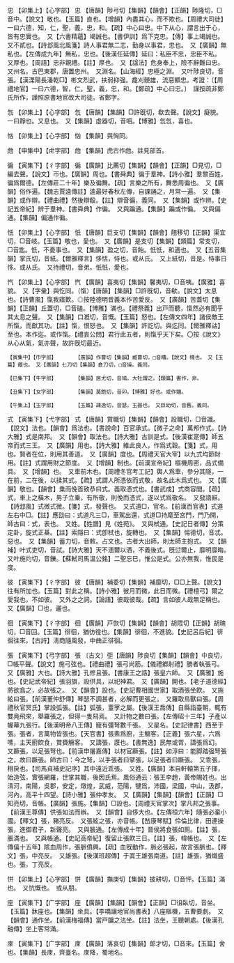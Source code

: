 <!-- { "loadSidebar": true } -->
忠	【卯集上】【心字部】	忠	【唐韻】陟弓切【集韻】【韻會】【正韻】陟隆切，□音中。【說文】敬也。【玉篇】直也。【增韻】內盡其心，而不欺也。【周禮大司徒】一曰六德，知，仁，聖，義，忠，和。【疏】中心曰忠。中下从心，謂言出于心，皆有忠實也。　又【六書精蘊】竭誠也。【書伊訓】爲下克忠。【傳】事上竭誠也。　又不貳也。【詩邶風北風箋】詩人事君無二志，勤身以事君，忠也。　又【廣韻】無私也。【左傳成九年】無私，忠也。【後漢任延傳】延曰：私臣不忠，忠臣不私。　又厚也。【周語】忠非親禮。【註】厚也。　又【諡法】危身奉上，險不辭難曰忠。　又州名。古巴東郡，唐置忠州。　又淵名。【山海經】忠極之淵。　又叶陟良切，音張。【漢溧陽長潘乾□】彬文烈武，扶弱抑强。龕刈骾雄，流惡顯忠。考證：〔【周禮地官】一曰六德，智，仁，聖，義，忠，和。【鄭疏】中心曰忠。〕　謹按疏非鄭氏所作，謹照原書地官改大司徒。省鄭字。 

忥	【卯集上】【心字部】	忥	【唐韻】【集韻】□許旣切，欷去聲。【說文】癡貌。一曰靜也。又息也。　又【集韻】虛器切，音呬。【博雅】忥忥，喜也。

忷	【卯集上】【心字部】	忷	【集韻】與恟同。

虝	【申集中】【虍字部】	虝	【集韻】虎古作虝。註見部首。

徧	【寅集下】【彳字部】	徧	【廣韻】比薦切【集韻】【韻會】【正韻】□見切，□編去聲。【說文】帀也。【廣韻】周也。【書舜典】徧于羣神。【詩小雅】羣黎百姓，徧爲爾德。【左傳莊二十年】樂及徧舞。【疏】言樂之所有，舞悉周徧也。　又【廣韻】俗作遍。【魏志賈逵傳註】逵最好春秋左傳，自課誦之，月常一遍。　又【集韻】或作辯。【禮曲禮】然後辯殽。【註】辯音徧，義同。　又【集韻】或作辨。【史記五帝紀】辨于羣神。【書舜典】作徧。　又與蹁通。【集韻】蹁或作徧。　又與偏通。【集韻】偏通作徧。

忯	【卯集上】【心字部】	忯	【唐韻】巨支切【集韻】【韻會】翹移切【正韻】渠宜切，□音岐。【玉篇】敬也，愛也。　又【廣韻】是支切【集韻】【類篇】常支切，□音匙。忯，不憂事也。　又【集韻】盈之切，音飴。忯忯，和適也。　又【五音集韻】掌氏切，音紙。【爾雅釋言】恀怙，恃也。或从氏。　又上紙切，音是。恃事日恀。或从氏。　又待禮切，音弟。忯忯，愛也。

忾	【卯集上】【心字部】	忾	【廣韻】喜夷切【集韻】馨夷切，□音咦。【廣雅】喜貌。　又【字彙】與忔同。（愾）【唐韻】【集韻】□許旣切，音欷。【說文】太息也。【詩曹風】愾我寤歎。◎按陸德明音義本作苦愛反。　又【廣韻】苦蓋切【集韻】【正韻】丘蓋切，□音磕。【博雅】滿也。【禮祭義】出戸而聽，愾然必有聞乎其太息之聲。　又【集韻】口漑切，音慨。【玉篇】怒也。【左傳文四年】諸侯敵王所愾，而獻其功。【註】愾，恨怒也。　又【集韻】許訖切。與迄同。【爾雅釋詁】至也。本作迄。或作愾。【禮哀公問】君行此五者，則愾乎天下矣。〇按《說文》从心从氣，氣亦聲，故許旣切最近。

	【寅集中】【巾字部】		【廣韻】作曹切【集韻】臧曹切，□音糟。【說文】帴也。　又【玉篇】藉也。　又【廣韻】七刀切【集韻】倉刀切，□音操。義同。

	【巳集下】【牛字部】		【集韻】居尤切，音鳩。大牡謂之。【類篇】書作，非。

	【丑集下】【女字部】		【集韻】莫飽切，音卯。【博雅】好也。或作媌。

	【午集上】【玉字部】		【玉篇】疎逸切，音瑟。玉器也。　又巨幼切，音舊。義同。

式	【寅集下】【弋字部】	式	【唐韻】賞職切【集韻】【韻會】設職切，□音識。【說文】法也。【韻會】爲法也。【書說命】百官承式。【微子之命】萬邦作式。【詩大雅】式是南邦。　又【韻會】取法也。【詩大雅】古訓是式。【後漢崔寔傳】師五帝而式三王。　又【廣韻】用也。【詩大雅】維此良人，作爲式穀。【箋】式，用也。賢者在位，則用其善道。　又【廣韻】度也。【周禮天官大宰】以九式均節財用。【註】式謂用財之節度。　又【增韻】制也。【前漢宣帝紀】樞機周密，品式備具。　又【增韻】也。　又車前木也。【周禮冬官考工記】輿人爲車，參分其隧，一在前，二在後，以揉其式。【疏】式謂人所憑依而式敬，故名此木爲式也。　又【廣韻】敬也。【韻會】乗而俛首致恭曰式。義取憑式也。【書武成】式商容閭。【疏】式，車上之橫木，男子立乗，有所敬，則俛而憑式，遂以式爲敬名。　又發語辭。【詩邶風】式微式微。【箋】式，發聲也。　又式道□，官名。【前漢百官表】式道左右中□。【註】應劭曰：式道凡三□，車駕出還，式道□持麾至宮門，門乃開，師古曰：式，表也。　又姓。【姓譜】見《姓苑》。　又與栻通。【史記日者傳】分策定卦，旋式正棊。【註】索隱曰：式卽栻也，旋轉也。　又【集韻】惕德切，音忒。惡也。　又【集韻】蓄力切，音敕。占文也。古者大出師，則太師主抱式。　又【韻補】叶式吏切，音試。【詩大雅】天不湎爾以酒，不義後式。旣愆爾止，靡明靡晦。　又叶施灼切，音鑠。【蘇軾司馬溫公銘】二聖忘巳，惟公是式。公亦無我，惟民是度。

彼	【寅集下】【彳字部】	彼	【唐韻】補委切【集韻】補靡切，□□上聲。【說文】往有所加也。【玉篇】對此之稱。【詩小雅】彼月而微，此日而微。【禮檀弓】爾之愛我也，不如彼。　又外之之詞。【論語】彼哉彼哉。【疏】言如彼人哉無足稱也。　又【廣韻】□也，邐也。

徊	【寅集下】【彳字部】	徊	【廣韻】戸恢切【集韻】【韻會】胡隈切【正韻】胡瑰切，□音回。【玉篇】徘徊，猶彷徨也。【集韻】徘徊，不進貌。【史記呂后紀】徘徊往來。【古詩】淸商隨風發，中曲正徘徊。

張	【寅集下】【弓字部】	張	〔古文〕弡【唐韻】陟良切【集韻】【韻會】中良切，□帳平聲。【說文】施弓弦也。【禮曲禮】張弓尚筋。【儀禮鄕射禮】勝者執張弓。　又【廣雅】大也。【詩大雅】孔修且張。【書康王之誥】張皇六師。　又【廣雅】施也。【史記武帝紀】張羽旗，設供具，以祀神君。　又【廣韻】開也。【老子道德經】將欲翕之，必故張之。　又【韻會】設也。【史記曹相國世家】取酒張坐飮。　又施絃曰張。【前漢董仲舒傳】琴瑟不調甚者，必解而更張之。　又羅取鳥獸曰張。【周禮秋官冥氏】掌設弧張。【註】弧張，罿罦之屬。【後漢王喬傳】自縣詣臺朝，輒有雙鳧飛來，舉羅張之，但得一隻舄焉。　又計物之數曰張。【左傳昭十三年】子產以幄幕九張行。【後漢明帝八王傳】寵有彊弩數千張。　又星名。【史記律書】西至于張。張者，言萬物皆張也。【天官書】張素爲廚，主觴客。【正義】張六星，六爲嗉，主天廚飮食，賞賚觴客。　又譸張，誑也。【書無逸】民無或胥，譸張爲幻。　又蹶張，以足張弩也。【前漢申屠嘉傳】以材官蹶張。【註】如淳曰：能脚踏强弩張之，故曰蹶張。師古曰：今之弩，以手張者曰擘張，以足張者曰蹶張。　又乖張，相戾也。【司馬貞補史記序】其中遠近乖張。　又姓。【廣韻】本自軒轅第五子揮，始造弦，實張網羅，世掌其職，後因氏焉。風俗通云：張王李趙，黃帝賜姓也。出淸河，南陽，吳郡，安定，燉煌，武威，范陽，犍爲，沛國，梁國，中山，汲郡，河內，高平十四望。【詩小雅】張仲孝友。　又【廣韻】【集韻】【韻會】【正韻】□知亮切，音帳。【廣韻】張施。【集韻】□設也。【周禮天官掌次】掌凡邦之張事。【前漢王尊傳】供張如法而辦。　又【韻會】自侈大也。【左傳桓六年】隨張必棄小國。【釋文】張，豬亮反。　又張絃之張，亦音帳。【嵆康琴賦】伶倫比律，田連操張，進御君子，新聲亮。　又與脹通。【左傳成十年】晉侯將食張如厠。【註】張，脹滿也。　又與帳通。【史記高帝紀】復留止張飮三日。【註】張，幃帳也。　又【左傳僖十五年】隂血周作，張脈僨興。【疏】血旣動作，脈必張起，故言張脈也。【釋文】張，中亮反。　又雄張。【後漢班超傳】于寘王雄張南道。【註】雄張，猶熾盛也。張，丁亮反。

恲	【卯集上】【心字部】	恲	【廣韻】撫庚切【集韻】披耕切，□音怦。【玉篇】滿也。　又忼慨也。　或从朋。

座	【寅集下】【广字部】	座	【廣韻】【集韻】【韻會】【正韻】□徂臥切，音坐。【玉篇】牀座也。【集韻】坐具。【李嘺讓地官尚書表】八座樞機，五曹要劇。　又【韻會】通作坐。【前漢梅福傳】當戸牖之法坐。【註】法坐，王聽朝處。【後漢孔融傳】坐上客常滿。

庲	【寅集下】【广字部】	庲	【廣韻】落哀切【集韻】郞才切，□音來。【玉篇】舍也。【集韻】長庲，齊臺名。庲降，蜀地名。

